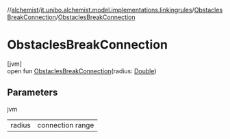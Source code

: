 //[alchemist](../../../index.md)/[it.unibo.alchemist.model.implementations.linkingrules](../index.md)/[ObstaclesBreakConnection](index.md)/[ObstaclesBreakConnection](-obstacles-break-connection.md)

# ObstaclesBreakConnection

[jvm]\
open fun [ObstaclesBreakConnection](-obstacles-break-connection.md)(radius: [Double](https://docs.oracle.com/javase/8/docs/api/java/lang/Double.html))

## Parameters

jvm

| | |
|---|---|
| radius | connection range |
